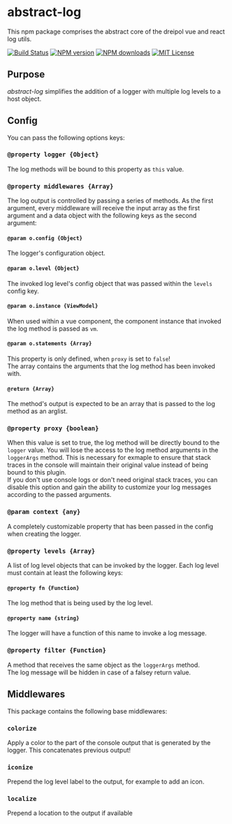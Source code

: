 # abstract-log

This npm package comprises the abstract core of the dreipol vue and react log utils. 

[![Build Status][travis-image]][travis-url]
[![NPM version][npm-version-image]][npm-url]
[![NPM downloads][npm-downloads-image]][npm-url]
[![MIT License][license-image]][license-url]

## Purpose
*abstract-log* simplifies the addition of a logger with multiple log levels to a host object.

## Config
You can pass the following options keys:

### `@property logger {Object}`
The log methods will be bound to this property as `this` value.

### `@property middlewares {Array}`
The log output is controlled by passing a series of methods. As the first argument, every middleware will receive the 
input array as the first argument and a data object with the following keys as the second argument:

#### `@param o.config {Object}`
The logger's configuration object.

#### `@param o.level {Object}`
The invoked log level's config object that was passed within the `levels` config key.

#### `@param o.instance {ViewModel}`
When used within a vue component, the component instance that invoked the log method is passed as `vm`.

#### `@param o.statements {Array}`
This property is only defined, when `proxy` is set to `false`! <br> 
The array contains the arguments that the log method has been invoked with.

#### `@return {Array}`
The method's output is expected to be an array that is passed to the log method as an arglist.

### `@property proxy {boolean}`
When this value is set to true, the log method will be directly bound to the `logger` value. You will lose the access 
to the log method arguments in the `loggerArgs` method. This is necessary for exmaple to ensure that stack traces in 
the console will maintain their original value instead of being bound to this plugin. <br> 
If you don't use console logs or don't need original stack traces, you can disable this option and gain
the ability to customize your log messages according to the passed arguments.

### `@param context {any}`
A completely customizable property that has been passed in the config when creating the logger.

### `@property levels {Array}`
A list of log level objects that can be invoked by the logger. Each log level must contain at least the following keys:

#### `@property fn {Function}`
The log method that is being used by the log level.

#### `@property name {string}`
The logger will have a function of this name to invoke a log message.

### `@property filter {Function}`
A method that receives the same object as the `loggerArgs` method. <br>
The log message will be hidden in case of a falsey return value.

## Middlewares
This package contains the following base middlewares:

### `colorize`
Apply a color to the part of the console output that is generated by the logger. This concatenates previous output!

### `iconize`
Prepend the log level label to the output, for example to add an icon.

### `localize`
Prepend a location to the output if available

## 
[travis-image]: https://img.shields.io/travis/dreipol/abstract-log.svg?style=flat-square
[travis-url]: https://travis-ci.org/dreipol/abstract-log
[license-image]: http://img.shields.io/badge/license-MIT-000000.svg?style=flat-square
[license-url]: LICENSE
[npm-version-image]: http://img.shields.io/npm/v/@dreipol/abstract-log.svg?style=flat-square
[npm-downloads-image]: http://img.shields.io/npm/dm/@dreipol/abstract-log.svg?style=flat-square
[npm-url]: https://npmjs.org/package/@dreipol/abstract-log
